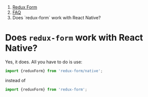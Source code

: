 <ol class="breadcrumb">
  <li><a href="#/">Redux Form</a></li>
  <li><a href="#/faq">FAQ</a></li>
  <li class="active">Does `redux-form` work with React Native?</li>
</ol>

# Does `redux-form` work with React Native?
  
Yes, it does. All you have to do is use:

```javascript
import {reduxForm} from 'redux-form/native';
```
instead of
```javascript
import {reduxForm} from 'redux-form';
```
